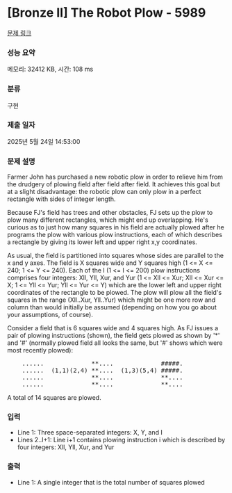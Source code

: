 # [Bronze II] The Robot Plow - 5989 

[문제 링크](https://www.acmicpc.net/problem/5989) 

### 성능 요약

메모리: 32412 KB, 시간: 108 ms

### 분류

구현

### 제출 일자

2025년 5월 24일 14:53:00

### 문제 설명

<p>Farmer John has purchased a new robotic plow in order to relieve him from the drudgery of plowing field after field after field. It achieves this goal but at a slight disadvantage: the robotic plow can only plow in a perfect rectangle with sides of integer length.</p>

<p>Because FJ's field has trees and other obstacles, FJ sets up the plow to plow many different rectangles, which might end up overlapping. He's curious as to just how many squares in his field are actually plowed after he programs the plow with various plow instructions, each of which describes a rectangle by giving its lower left and upper right x,y coordinates.</p>

<p>As usual, the field is partitioned into squares whose sides are parallel to the x and y axes. The field is X squares wide and Y squares high (1 <= X <= 240; 1 <= Y <= 240). Each of the I (1 <= I <= 200) plow instructions comprises four integers: Xll, Yll, Xur, and Yur (1 <= Xll <= Xur; Xll <= Xur <= X; 1 <= Yll <= Yur; Yll <= Yur <= Y) which are the lower left and upper right coordinates of the rectangle to be plowed. The plow will plow all the field's squares in the range (Xll..Xur, Yll..Yur) which might be one more row and column than would initially be assumed (depending on how you go about your assumptions, of course).</p>

<p>Consider a field that is 6 squares wide and 4 squares high. As FJ issues a pair of plowing instructions (shown), the field gets plowed as shown by '*' and '#' (normally plowed field all looks the same, but '#' shows which were most recently plowed):</p>

<pre>    ......             **....             #####.
    ......  (1,1)(2,4) **....  (1,3)(5,4) #####.
    ......             **....             **....
    ......             **....             **....</pre>

<p>A total of 14 squares are plowed.</p>

### 입력 

 <ul>
	<li>Line 1: Three space-separated integers: X, Y, and I</li>
	<li>Lines 2..I+1: Line i+1 contains plowing instruction i which is described by four integers: Xll, Yll, Xur, and Yur</li>
</ul>

<p> </p>

### 출력 

 <ul>
	<li>Line 1: A single integer that is the total number of squares plowed</li>
</ul>

<p> </p>

